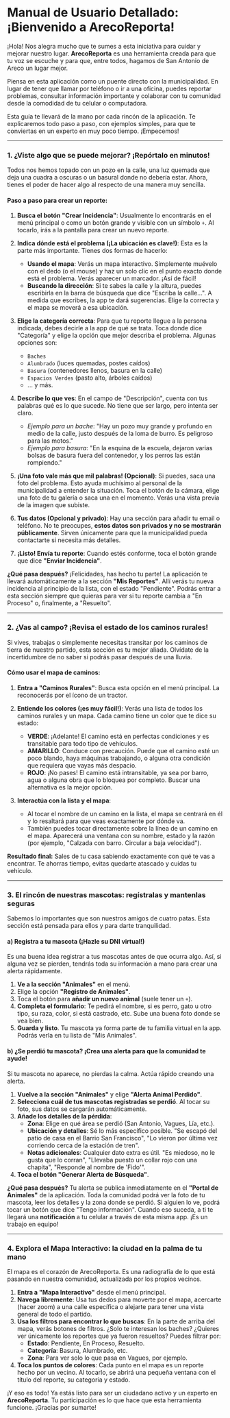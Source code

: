 # Manual de Usuario Detallado: ¡Bienvenido a ArecoReporta!

¡Hola! Nos alegra mucho que te sumes a esta iniciativa para cuidar y mejorar nuestro lugar. **ArecoReporta** es una herramienta creada para que tu voz se escuche y para que, entre todos, hagamos de San Antonio de Areco un lugar mejor.

Piensa en esta aplicación como un puente directo con la municipalidad. En lugar de tener que llamar por teléfono o ir a una oficina, puedes reportar problemas, consultar información importante y colaborar con tu comunidad desde la comodidad de tu celular o computadora.

Esta guía te llevará de la mano por cada rincón de la aplicación. Te explicaremos todo paso a paso, con ejemplos simples, para que te conviertas en un experto en muy poco tiempo. ¡Empecemos!

---

### 1. ¿Viste algo que se puede mejorar? ¡Repórtalo en minutos!

Todos nos hemos topado con un pozo en la calle, una luz quemada que deja una cuadra a oscuras o un basural donde no debería estar. Ahora, tienes el poder de hacer algo al respecto de una manera muy sencilla.

#### Paso a paso para crear un reporte:

1.  **Busca el botón "Crear Incidencia"**: Usualmente lo encontrarás en el menú principal o como un botón grande y visible con un símbolo `+`. Al tocarlo, irás a la pantalla para crear un nuevo reporte.

2.  **Indica dónde está el problema (¡La ubicación es clave!)**: Esta es la parte más importante. Tienes dos formas de hacerlo:
    *   **Usando el mapa**: Verás un mapa interactivo. Simplemente muévelo con el dedo (o el mouse) y haz un solo clic en el punto exacto donde está el problema. Verás aparecer un marcador. ¡Así de fácil!
    *   **Buscando la dirección**: Si te sabes la calle y la altura, puedes escribirla en la barra de búsqueda que dice "Escriba la calle...". A medida que escribes, la app te dará sugerencias. Elige la correcta y el mapa se moverá a esa ubicación.

3.  **Elige la categoría correcta**: Para que tu reporte llegue a la persona indicada, debes decirle a la app de qué se trata. Toca donde dice "Categoría" y elige la opción que mejor describa el problema. Algunas opciones son:
    *   `Baches`
    *   `Alumbrado` (luces quemadas, postes caídos)
    *   `Basura` (contenedores llenos, basura en la calle)
    *   `Espacios Verdes` (pasto alto, árboles caídos)
    *   ... y más.

4.  **Describe lo que ves**: En el campo de "Descripción", cuenta con tus palabras qué es lo que sucede. No tiene que ser largo, pero intenta ser claro.
    *   *Ejemplo para un bache*: "Hay un pozo muy grande y profundo en medio de la calle, justo después de la loma de burro. Es peligroso para las motos."
    *   *Ejemplo para basura*: "En la esquina de la escuela, dejaron varias bolsas de basura fuera del contenedor, y los perros las están rompiendo."

5.  **¡Una foto vale más que mil palabras! (Opcional)**: Si puedes, saca una foto del problema. Esto ayuda muchísimo al personal de la municipalidad a entender la situación. Toca el botón de la cámara, elige una foto de tu galería o saca una en el momento. Verás una vista previa de la imagen que subiste.

6.  **Tus datos (Opcional y privado)**: Hay una sección para añadir tu email o teléfono. No te preocupes, **estos datos son privados y no se mostrarán públicamente**. Sirven únicamente para que la municipalidad pueda contactarte si necesita más detalles.

7.  **¡Listo! Envía tu reporte**: Cuando estés conforme, toca el botón grande que dice **"Enviar Incidencia"**.

**¿Qué pasa después?**
¡Felicidades, has hecho tu parte! La aplicación te llevará automáticamente a la sección **"Mis Reportes"**. Allí verás tu nueva incidencia al principio de la lista, con el estado "Pendiente". Podrás entrar a esta sección siempre que quieras para ver si tu reporte cambia a "En Proceso" o, finalmente, a "Resuelto".

---

### 2. ¿Vas al campo? ¡Revisa el estado de los caminos rurales!

Si vives, trabajas o simplemente necesitas transitar por los caminos de tierra de nuestro partido, esta sección es tu mejor aliada. Olvídate de la incertidumbre de no saber si podrás pasar después de una lluvia.

#### Cómo usar el mapa de caminos:

1.  **Entra a "Caminos Rurales"**: Busca esta opción en el menú principal. La reconocerás por el ícono de un tractor.

2.  **Entiende los colores (¡es muy fácil!)**: Verás una lista de todos los caminos rurales y un mapa. Cada camino tiene un color que te dice su estado:
    *   **VERDE**: ¡Adelante! El camino está en perfectas condiciones y es transitable para todo tipo de vehículos.
    *   **AMARILLO**: Conduce con precaución. Puede que el camino esté un poco blando, haya máquinas trabajando, o alguna otra condición que requiera que vayas más despacio.
    *   **ROJO**: ¡No pases! El camino está intransitable, ya sea por barro, agua o alguna obra que lo bloquea por completo. Buscar una alternativa es la mejor opción.

3.  **Interactúa con la lista y el mapa**:
    *   Al tocar el nombre de un camino en la lista, el mapa se centrará en él y lo resaltará para que veas exactamente por dónde va.
    *   También puedes tocar directamente sobre la línea de un camino en el mapa. Aparecerá una ventana con su nombre, estado y la razón (por ejemplo, "Calzada con barro. Circular a baja velocidad").

**Resultado final:** Sales de tu casa sabiendo exactamente con qué te vas a encontrar. Te ahorras tiempo, evitas quedarte atascado y cuidas tu vehículo.

---

### 3. El rincón de nuestras mascotas: regístralas y mantenlas seguras

Sabemos lo importantes que son nuestros amigos de cuatro patas. Esta sección está pensada para ellos y para darte tranquilidad.

#### a) Registra a tu mascota (¡Hazle su DNI virtual!)

Es una buena idea registrar a tus mascotas antes de que ocurra algo. Así, si alguna vez se pierden, tendrás toda su información a mano para crear una alerta rápidamente.

1.  **Ve a la sección "Animales"** en el menú.
2.  Elige la opción **"Registro de Animales"**.
3.  Toca el botón para **añadir un nuevo animal** (suele tener un `+`).
4.  **Completa el formulario**: Te pedirá el nombre, si es perro, gato u otro tipo, su raza, color, si está castrado, etc. Sube una buena foto donde se vea bien.
5.  **Guarda y listo**. Tu mascota ya forma parte de tu familia virtual en la app. Podrás verla en tu lista de "Mis Animales".

#### b) ¿Se perdió tu mascota? ¡Crea una alerta para que la comunidad te ayude!

Si tu mascota no aparece, no pierdas la calma. Actúa rápido creando una alerta.

1.  **Vuelve a la sección "Animales"** y elige **"Alerta Animal Perdido"**.
2.  **Selecciona cuál de tus mascotas registradas se perdió**. Al tocar su foto, sus datos se cargarán automáticamente.
3.  **Añade los detalles de la pérdida**:
    *   **Zona**: Elige en qué área se perdió (San Antonio, Vagues, Lía, etc.).
    *   **Ubicación y detalles**: Sé lo más específico posible. "Se escapó del patio de casa en el Barrio San Francisco", "Lo vieron por última vez corriendo cerca de la estación de tren".
    *   **Notas adicionales**: Cualquier dato extra es útil. "Es miedoso, no le gusta que lo corran", "Llevaba puesto un collar rojo con una chapita", "Responde al nombre de 'Fido'".
4.  **Toca el botón "Generar Alerta de Búsqueda"**.

**¿Qué pasa después?**
Tu alerta se publica inmediatamente en el **"Portal de Animales"** de la aplicación. Toda la comunidad podrá ver la foto de tu mascota, leer los detalles y la zona donde se perdió. Si alguien lo ve, podrá tocar un botón que dice "Tengo información". Cuando eso suceda, a ti te llegará una **notificación** a tu celular a través de esta misma app. ¡Es un trabajo en equipo!

---

### 4. Explora el Mapa Interactivo: la ciudad en la palma de tu mano

El mapa es el corazón de ArecoReporta. Es una radiografía de lo que está pasando en nuestra comunidad, actualizada por los propios vecinos.

1.  **Entra a "Mapa Interactivo"** desde el menú principal.
2.  **Navega libremente**: Usa tus dedos para moverte por el mapa, acercarte (hacer zoom) a una calle específica o alejarte para tener una vista general de todo el partido.
3.  **Usa los filtros para encontrar lo que buscas**: En la parte de arriba del mapa, verás botones de filtros. ¿Solo te interesan los baches? ¿Quieres ver únicamente los reportes que ya fueron resueltos? Puedes filtrar por:
    *   **Estado**: Pendiente, En Proceso, Resuelto.
    *   **Categoría**: Basura, Alumbrado, etc.
    *   **Zona**: Para ver solo lo que pasa en Vagues, por ejemplo.
4.  **Toca los puntos de colores**: Cada punto en el mapa es un reporte hecho por un vecino. Al tocarlo, se abrirá una pequeña ventana con el título del reporte, su categoría y estado.

¡Y eso es todo! Ya estás listo para ser un ciudadano activo y un experto en **ArecoReporta**. Tu participación es lo que hace que esta herramienta funcione. ¡Gracias por sumarte!
